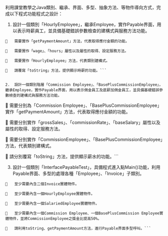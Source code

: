 利用課堂教學之Java類別、繼承、界面、多型、抽象方法、等物件導向方式，完成以下程式功能程式之設計：

1.	設計一個類別「HourlyEmployee」，繼承Employee，實作Payable界面，用以表示時薪員工，並具備基礎錯誤參數檢查的建構式與服務方法功能。
```
	需要實作「getPaymentAmount」方法，代表取得應付金額的功能。

	需要實作「wage」、「hours」屬性以及屬性的取得、設定服務方法。

	需要實作「HourlyEmployee」方法，代表類別建構式。

	請覆寫「toString」方法，提供顯示時薪的功能。```


2.	設計一個類別階層「Commission Employee」、「BasePlusCommissionEmployee」，繼承Employee，實作Payable界面，用以表示佣金員工及底薪加佣金員工，並具備基礎錯誤參數檢查的建構式與服務方法功能。
```
	需要分別為「Commission Employee」、「BasePlusCommissionEmployee」實作「getPaymentAmount」方法，代表取得應付金額的功能。

	需要分別實作「grossSales」、「commissionRate」、「baseSalary」屬性以及屬性的取得、設定服務方法。

	需要分別實作「CommissionEmployee」、「BasePlusCommissionEmployee」方法，代表類別建構式。

	請分別覆寫「toString」方法，提供顯示薪水的功能。```


3.	設計一個類別「InterfacePayableTest」，具備程式進入點Main()功能，利用Payable界面、多型的處理各種「Employee」、「Invoice」子類別。
```
	至少需要內含二個Invoice實體物件。

	至少需要內含一個HourlyEmployee實體物件。

	至少需要內含一個SalariedEmployee實體物件。

	至少需要內含一個Commission Employee、一個BasePlusCommission Employee實體物件，並將CommissionEmployee之獎金比提高50%。

	請利用toString、getPaymentAmount方法，進行Payable界面多型呼叫。```
